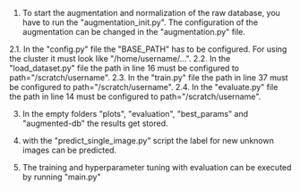 1. To start the augmentation and normalization of the raw database, you have to run the "augmentation_init.py". The configuration of the augmentation can be changed in the "augmentation.py" file.

2.1. In the "config.py" file the "BASE_PATH" has to be configured. For using the cluster it must look like "/home/username/...".
2.2. In the "load_dataset.py" file the path in line 16 must be configured to path="/scratch/username".
2.3. In the "train.py" file the path in line 37 must be configured to path="/scratch/username".
2.4. In the "evaluate.py" file the path in line 14 must be configured to path="/scratch/username".

3. In the empty folders "plots", "evaluation", "best_params" and "augmented-db" the results get stored.

4. with the "predict_single_image.py" script the label for new unknown images can be predicted.

5. The training and hyperparameter tuning with evaluation can be executed by running "main.py"
